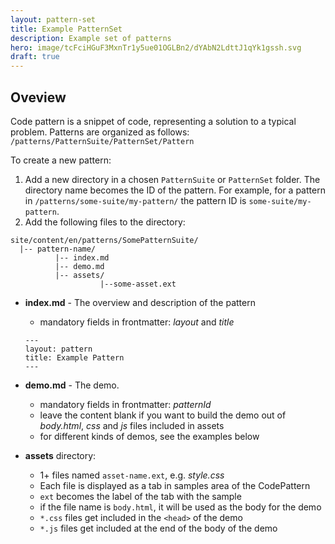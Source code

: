 ```yaml
---
layout: pattern-set
title: Example PatternSet
description: Example set of patterns
hero: image/tcFciHGuF3MxnTr1y5ue01OGLBn2/dYAbN2LdttJ1qYk1gssh.svg
draft: true
---
```


## Oveview

Code pattern is a snippet of code, representing a solution to a typical problem.
Patterns are organized as follows: `/patterns/PatternSuite/PatternSet/Pattern`

To create a new pattern:
1. Add a new directory in a chosen
`PatternSuite` or `PatternSet` folder. The directory name becomes the ID
of the pattern. For example, for a pattern in
`/patterns/some-suite/my-pattern/` the pattern ID is `some-suite/my-pattern`.
1. Add the following files to the directory:

```text
site/content/en/patterns/SomePatternSuite/
  |-- pattern-name/
          |-- index.md
          |-- demo.md
          |-- assets/
                    |--some-asset.ext
```

* **index.md** - The overview and description of the pattern
  * mandatory fields in frontmatter: *layout* and *title*

  ```text
  ---
  layout: pattern
  title: Example Pattern
  ---
  ```

* **demo.md** - The demo.
  * mandatory fields in frontmatter: *patternId*
  * leave the content blank if you want to build the demo out of *body.html*,
  *css* and *js* files included in assets
  * for different kinds of demos, see the examples below

* **assets** directory:
  * 1+ files named `asset-name.ext`, e.g. *style.css*
  * Each file is displayed as a tab in samples area of the CodePattern
  * `ext` becomes the label of the tab with the sample
  * if the file name is `body.html`, it will be used as the body for the demo
  * `*.css` files get included in the `<head>` of the demo
  * `*.js` files get included at the end of the body of the demo
